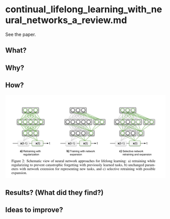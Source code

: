 # continual_lifelong_learning_with_neural_networks_a_review.md

See the paper.
## What?

## Why?

## How?
![alt text](../images/continual_lifelong_learning.png)
## Results? (What did they find?)

## Ideas to improve?
<!-- REFERENCE -->
